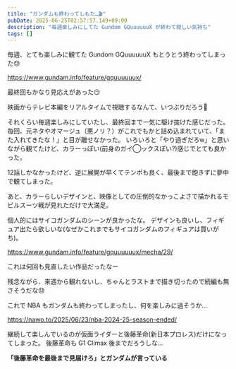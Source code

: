 ```yaml
---
title: "ガンダムも終わってしもた…🎬"
pubDate: 2025-06-25T02:57:57.149+09:00
description: "毎週楽しみにしてた Gundom GQuuuuuuX が終わて寂しい気持ち"
tags: []
---
```


毎週、とても楽しみに観てた Gundom GQuuuuuuX もとうとう終わってしまった😓

https://www.gundam.info/feature/gquuuuuux/

最終回もかなり見応えがあった😏

映画からテレビ本編をリアルタイムで視聴するなんて、いつぶりだろう🤔

それくらい毎週楽しみにしていたし、最終回まで一気に駆け抜けた感じだった。
毎回、元ネタやオマージュ（悪ノリ？）がこれでもかと詰め込まれていて、「また入れてきたな！」と目が離せなかった。
いろいろと「やり過ぎだろw」と思いながら観てたけど、カラーっぽい(前身のガイ◯ックスぽい?)感じでとても良かった。

12話しかなかったけど、逆に展開が早くてテンポも良く、最後まで飽きずに夢中で観てしまった。

あと、カラーらしいデザインと、映像としての圧倒的なかっこよさで描かれるモビルスーツ戦が見れただけで大満足。

個人的にはサイコガンダムのシーンが良かったな。
デザインも良いし、フィギュア出たら欲しいな(なぜかこれまでもサイコガンダムのフィギュアは買いがち)。

https://www.gundam.info/feature/gquuuuuux/mecha/29/

これは何回も見直したい作品だったなー

残念ながら、来週から観れないし、ちゃんとラストまで描き切ったので続編も無さそうだな😓

これで NBA もガンダムも終わってしまったし、何を楽しみに過そうか… 

https://nawo.to/2025/06/23/nba-2024-25-season-ended/

継続して楽しんでいるのが仮面ライダーと後藤革命(新日本プロレス)だけになってしまった。
後藤革命も G1 Climax 後までだろうしな…

**「後藤革命を最後まで見届けろ」とガンダムが言っている**